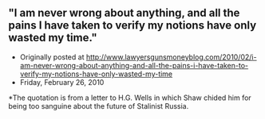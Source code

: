 ## "I am never wrong about anything, and all the pains I have taken to verify my notions have only wasted my time."

 * Originally posted at http://www.lawyersgunsmoneyblog.com/2010/02/i-am-never-wrong-about-anything-and-all-the-pains-i-have-taken-to-verify-my-notions-have-only-wasted-my-time
 * Friday, February 26, 2010

\*The quotation is from a letter to H.G. Wells in which Shaw chided him for being too sanguine about the future of Stalinist Russia.